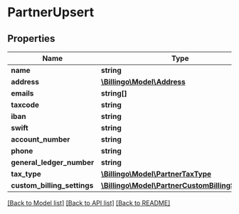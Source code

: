 # PartnerUpsert

## Properties
Name | Type | Description | Notes
------------ | ------------- | ------------- | -------------
**name** | **string** |  | 
**address** | [**\Billingo\Model\Address**](Address.md) |  | 
**emails** | **string[]** |  | [optional] 
**taxcode** | **string** |  | [optional] 
**iban** | **string** |  | [optional] 
**swift** | **string** |  | [optional] 
**account_number** | **string** |  | [optional] 
**phone** | **string** |  | [optional] 
**general_ledger_number** | **string** |  | [optional] 
**tax_type** | [**\Billingo\Model\PartnerTaxType**](PartnerTaxType.md) |  | [optional] 
**custom_billing_settings** | [**\Billingo\Model\PartnerCustomBillingSettings**](PartnerCustomBillingSettings.md) |  | [optional] 

[[Back to Model list]](../../README.md#documentation-for-models) [[Back to API list]](../../README.md#documentation-for-api-endpoints) [[Back to README]](../../README.md)

